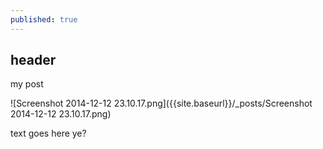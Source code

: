 ```yaml
---
published: true
---
```



## header
my post

![Screenshot 2014-12-12 23.10.17.png]({{site.baseurl}}/_posts/Screenshot 2014-12-12 23.10.17.png)

text goes here ye?
